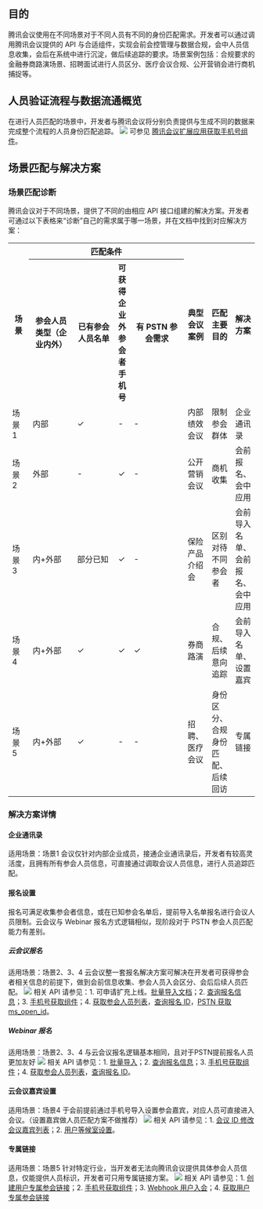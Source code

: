 ## 目的
腾讯会议使用在不同场景对于不同人员有不同的身份匹配需求。开发者可以通过调用腾讯会议提供的 API 与合适组件，实现会前会控管理与数据合规，会中人员信息收集，会后在系统中进行沉淀，做后续追踪的要求。场景案例包括：合规要求的金融券商路演场景、招聘面试进行人员区分、医疗会议合规、公开营销会进行商机捕捉等。


## 人员验证流程与数据流通概览
在进行人员匹配的场景中，开发者与腾讯会议将分别负责提供与生成不同的数据来完成整个流程的人员身份匹配追踪。
![](https://qcloudimg.tencent-cloud.cn/raw/a57070e1f12aff7f67e0de96aedc58eb.png)
可参见 [腾讯会议扩展应用获取手机号组件](https://docs.qq.com/doc/DRlZ6UkJOZnVDeGtq)。

## 场景匹配与解决方案
### 场景匹配诊断
腾讯会议对于不同场景，提供了不同的由相应 API 接口组建的解决方案。开发者可通过以下表格来“诊断”自己的需求属于哪一场景，并在文档中找到对应解决方案：
<table>
 <tr>
      <th width="10%" rowspan='2'>场景</td>
      <th width="40%" colspan="4">匹配条件</td>
       <th width="15%" rowspan='2'>典型会议案例</td>
       <th width="15%" rowspan='2'>匹配主要目的</td>
       <th width="20%" rowspan='2'>解决方案</td>
 </tr>
  <tr>
      <th width="25%" >参会人员类型（企业内外）</td>
      <th width="25%" >已有参会人员名单</td>
      <th width="%" >可获得企业外参会者手机号</td>
       <th width="30%" >有 PSTN 参会需求</td>
 </tr>
 <tr>
      <td>场景1</td>
      <td>内部</td>
      <td>&#10003;</td>
      <td>-</td>
      <td>-</td>
      <td>内部绩效会议</td>
      <td>限制参会群体</td>
      <td>企业通讯录</td>
</tr>
   <tr>
      <td>场景2</td>
      <td>外部</td>
      <td>-</td>
      <td>&#10003;</td>
      <td>-</td>
      <td>公开营销会议</td>
      <td>商机收集</td>
      <td>会前报名、会中应用</td>
</tr>
   <tr>
      <td>场景3</td>
      <td>内+外部</td>
      <td>部分已知</td>
      <td>&#10003;</td>
      <td>-</td>
      <td>保险产品介绍会</td>
      <td>区别对待不同参会者</td>
      <td>会前导入名单、会前报名、会中应用</td>
</tr>
   <tr>
      <td>场景4</td>
      <td>内+外部</td>
      <td>&#10003;</td>
      <td>&#10003;</td>
      <td>&#10003;</td>
      <td>券商路演</td>
      <td>合规、后续意向追踪</td>
      <td>会前导入名单、设置嘉宾</td>
</tr>
   <tr>
      <td>场景5</td>
      <td>内+外部</td>
      <td>&#10003;</td>
      <td>-</td>
      <td>-</td>
      <td>招聘、医疗会议</td>
      <td>身份区分、合规身份匹配、后续回访</td>
      <td>专属链接</td>
</tr>
</table>

### 解决方案详情
#### 企业通讯录
适用场景：场景1
会议仅针对内部企业成员，接通企业通讯录后，开发者有较高灵活度，且拥有所有参会人员信息，可直接通过调取会议人员信息，进行人员追踪匹配。

#### 报名设置
报名可满足收集参会者信息，或在已知参会名单后，提前导入名单报名进行会议人员限制。云会议与 Webinar 报名方式逻辑相似，现阶段对于 PSTN 参会人员匹配能力有差别。

##### 云会议报名
适用场景：场景2、3、4
云会议整一套报名解决方案可解决在开发者可获得参会者相关信息的前提下，做到会前信息收集、参会人员入会区分、会后后续人员匹配。
![](https://qcloudimg.tencent-cloud.cn/raw/5e965ad15b83f5377d9a1982f28dc5ca.png)
 相关 API 请参见：1. 可申请扩充上线。[批量导入文档](https://cloud.tencent.com/document/product/1095/67898)；2. [查询报名信息](https://cloud.tencent.com/document/product/1095/64011)；3. [手机号获取组件](https://docs.qq.com/doc/DRlZ6UkJOZnVDeGtq)；4. [获取参会人员列表](https://cloud.tencent.com/document/product/1095/42701)，[查询报名 ID](https://cloud.tencent.com/document/product/1095/71935)，[PSTN 获取 ms_open_id](https://cloud.tencent.com/document/product/1095/80578)。
 
 ##### Webinar 报名
适用场景：场景2、3、4
与云会议报名逻辑基本相同，且对于PSTN提前报名人员更加友好
![](https://qcloudimg.tencent-cloud.cn/raw/dc96a44d66b17536398ca3e32c28e968.png)
相关 API 请参见：1. [批量导入](https://cloud.tencent.com/document/product/1095/67920)；2. [查询报名信息](https://cloud.tencent.com/document/product/1095/62022)；3. [手机号获取组件](https://docs.qq.com/doc/DRlZ6UkJOZnVDeGtq)；4. [获取参会人员列表](https://cloud.tencent.com/document/product/1095/42701)，[查询报名 ID](https://cloud.tencent.com/document/product/1095/71938)。

#### 云会议嘉宾设置
适用场景：场景4
于会前提前通过手机号导入设置参会嘉宾，对应人员可直接进入会议。（设置嘉宾做人员匹配方案不做推荐）
![](https://qcloudimg.tencent-cloud.cn/raw/310376616402e3f3d00ac9e34d38e107.png)
相关 API 请参见：1. [会议 ID 修改会议嘉宾列表](https://cloud.tencent.com/document/product/1095/54310)；2. [用户等候室设置](https://cloud.tencent.com/document/product/1095/57954)。

#### 专属链接
适用场景：场景5
针对特定行业，当开发者无法向腾讯会议提供具体参会人员信息，仅能提供人员标识，开发者可只用专属链接方案。
![](https://qcloudimg.tencent-cloud.cn/raw/8170e2ee864d9b9b83cd7b4d4abe0f43.png)
相关 API 请参见：1. [创建用户专属参会链接](https://cloud.tencent.com/document/product/1095/64850)；2. [手机号获取组件](https://docs.qq.com/doc/DRlZ6UkJOZnVDeGtq)；3. [Webhook 用户入会](https://cloud.tencent.com/document/product/1095/51620)；4. [获取用户专属参会链接](https://cloud.tencent.com/document/product/1095/64851)
